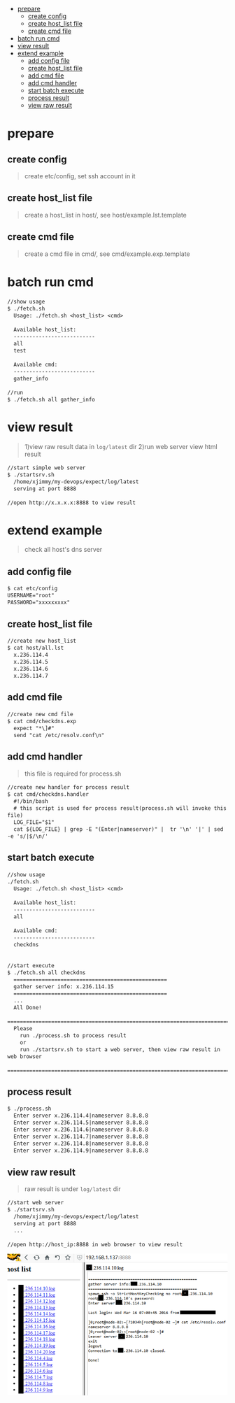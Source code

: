 <!-- TOC depthFrom:1 depthTo:6 withLinks:1 updateOnSave:1 orderedList:0 -->

- [prepare](#prepare)
	- [create config](#create-config)
	- [create host_list file](#create-hostlist-file)
	- [create cmd file](#create-cmd-file)
- [batch run cmd](#batch-run-cmd)
- [view result](#view-result)
- [extend example](#extend-example)
	- [add config file](#add-config-file)
	- [create host_list file](#create-hostlist-file)
	- [add cmd file](#add-cmd-file)
	- [add cmd handler](#add-cmd-handler)
	- [start batch execute](#start-batch-execute)
	- [process result](#process-result)
	- [view raw result](#view-raw-result)

<!-- /TOC -->

# prepare

## create config

> create etc/config, set ssh account in it

## create host_list file

> create a host_list in host/, see host/example.lst.template

## create cmd file

> create a cmd file in cmd/, see cmd/example.exp.template

# batch run cmd
```
//show usage
$ ./fetch.sh
  Usage: ./fetch.sh <host_list> <cmd>

  Available host_list:
  --------------------------
  all
  test

  Available cmd:
  --------------------------
  gather_info

//run
$ ./fetch.sh all gather_info
```

# view result

> 1)view raw result data in `log/latest` dir
> 2)run web server view html result

```
//start simple web server
$ ./startsrv.sh
  /home/xjimmy/my-devops/expect/log/latest
  serving at port 8888

//open http://x.x.x.x:8888 to view result
```

# extend example
> check all host's dns server

## add config file
```
$ cat etc/config
USERNAME="root"
PASSWORD="xxxxxxxxx"
```

## create host_list file
```
//create new host_list
$ cat host/all.lst
  x.236.114.4
  x.236.114.5
  x.236.114.6
  x.236.114.7
```

## add cmd file
```
//create new cmd file
$ cat cmd/checkdns.exp
  expect "*\]#"
  send "cat /etc/resolv.conf\n"
```

## add cmd handler

> this file is required for process.sh

```
//create new handler for process result
$ cat cmd/checkdns.handler
  #!/bin/bash
  # this script is used for process result(process.sh will invoke this file)
  LOG_FILE="$1"
  cat ${LOG_FILE} | grep -E "(Enter|nameserver)" |  tr '\n' '|' | sed -e 's/|$/\n/'
```

## start batch execute
```
//show usage
./fetch.sh
  Usage: ./fetch.sh <host_list> <cmd>

  Available host_list:
  --------------------------
  all

  Available cmd:
  --------------------------
  checkdns


//start execute
$ ./fetch.sh all checkdns
  =================================================
  gather server info: x.236.114.15
  =================================================
  ...
  All Done!
  ================================================================================
  Please
    run ./process.sh to process result
    or
    run ./startsrv.sh to start a web server, then view raw result in web browser
  ================================================================================
```

## process result
```
$ ./process.sh
  Enter server x.236.114.4|nameserver 8.8.8.8
  Enter server x.236.114.5|nameserver 8.8.8.8
  Enter server x.236.114.6|nameserver 8.8.8.8
  Enter server x.236.114.7|nameserver 8.8.8.8
  Enter server x.236.114.8|nameserver 8.8.8.8
  Enter server x.236.114.9|nameserver 8.8.8.8
```

## view raw result

> raw result is under `log/latest` dir

```
//start web server
$ ./startsrv.sh
  /home/xjimmy/my-devops/expect/log/latest
  serving at port 8888
  ...

//open http://host_ip:8888 in web browser to view result
```
![](gui.png)
